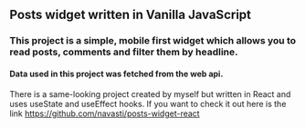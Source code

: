 ## Posts widget written in Vanilla JavaScript

### This project is a simple, mobile first widget which allows you to read posts, comments and filter them by headline.

#### Data used in this project was fetched from the web api.

There is a same-looking project created by myself but written in React and uses useState and useEffect hooks.
If you want to check it out here is the link https://github.com/navasti/posts-widget-react
